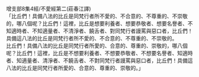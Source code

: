 增支部8集4經/不愛經第二(莊春江譯)  
「比丘們！具備八法的比丘是同梵行者所不愛的、不合意的、不尊重的、不崇敬的，哪八個呢？比丘們！這裡，比丘是想要利養者、想要恭敬者、想要名譽者、不知適時者、不知適量者、不清淨者、饒舌者、對同梵行者謾罵與惡口者，比丘們！具備這八法的比丘是同梵行者所不愛的、不合意的、不尊重的、不崇敬的。  
比丘們！具備八法的比丘是同梵行者所愛的、合意的、尊重的、崇敬的，哪八個呢？比丘們！這裡，比丘是不想要利養者、不想要恭敬者、不想要名譽者、知適時者、知適量者、清淨者、不饒舌者、不對同梵行者謾罵與惡口者，比丘們！具備這八法的比丘是同梵行者所愛的、合意的、尊重的、崇敬的。」  
  
  
